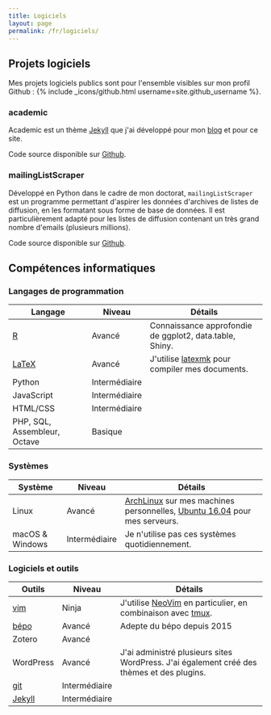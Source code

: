 ```yaml
---
title: Logiciels
layout: page
permalink: /fr/logiciels/
---
```


## Projets logiciels

Mes projets logiciels publics sont pour l'ensemble visibles sur mon profil Github : {% include _icons/github.html username=site.github_username %}.

### academic

Academic est un thème [Jekyll](http://jekyllrb.com/) que j'ai développé pour mon [blog](https://sociologs.com) et pour ce site.

Code source disponible sur [Github](https://github.com/gaalcaras/academic/).

### mailingListScraper

Développé en Python dans le cadre de mon doctorat, `mailingListScraper` est un programme permettant d'aspirer les données d'archives de listes de diffusion, en les formatant sous forme de base de données.
Il est particulièrement adapté pour les listes de diffusion contenant un très grand nombre d'emails (plusieurs millions).

Code source disponible sur [Github](https://github.com/gaalcaras/mailingListScraper/).

## Compétences informatiques

### Langages de programmation

| Langage                                | Niveau        | Détails                                                                                               |
| --------                               | ---------     | ---------                                                                                             |
| [R](http://cran.r-project.org/)        | Avancé        | Connaissance approfondie de ggplot2, data.table, Shiny.                                               |
| [LaTeX](http://www.latex-project.org/) | Avancé        | J'utilise [latexmk](http://personal.psu.edu/jcc8//software/latexmk-jcc/) pour compiler mes documents. |
| Python                                 | Intermédiaire |                                                                                                       |
| JavaScript                             | Intermédiaire |                                                                                                       |
| HTML/CSS                               | Intermédiaire |                                                                                                       |
| PHP, SQL, Assembleur, Octave           | Basique       |                                                                                                       |

### Systèmes


| Système         | Niveau        | Détails                                                                                                                           |
| --------        | ---------     | ---------                                                                                                                         |
| Linux           | Avancé        | [ArchLinux](https://www.archlinux.org/) sur mes machines personnelles, [Ubuntu 16.04](https://www.ubuntu.com/) pour mes serveurs. |
| macOS & Windows | Intermédiaire | Je n'utilise pas ces systèmes quotidiennement.                                                                                    |

### Logiciels et outils

| Outils                              | Niveau        | Détails                                                                                                     |
| --------                            | ---------     | ---------                                                                                                   |
| [vim](http://www.vim.org/)          | Ninja         | J'utilise [NeoVim](https://neovim.io/) en particulier, en combinaison avec [tmux](https://tmux.github.io/). |
| [bépo](http://bepo.fr/wiki/Accueil) | Avancé        | Adepte du bépo depuis 2015                                                                                  |
| Zotero                              | Avancé        |                                                                                                             |
| WordPress                           | Avancé        | J'ai administré plusieurs sites WordPress. J'ai également créé des thèmes et des plugins.                   |
| [git](https://git-scm.com/)         | Intermédiaire |                                                                                                             |
| [Jekyll](http://jekyllrb.com/)      | Intermédiaire |                                                                                                             |
